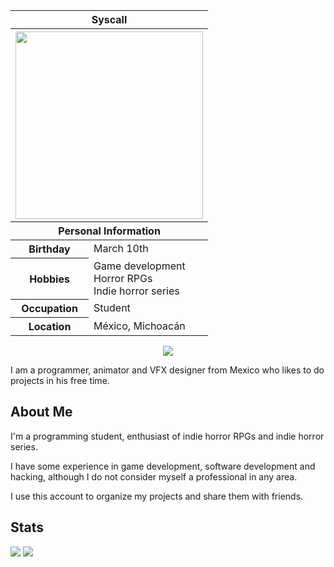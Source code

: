 <table width="300px" align="right">
<thead>
  <tr>
    <th colspan="2">Syscall<br/></th>
  </tr>
  <tr>
    <th colspan="2"><img height="300px" src="https://media.tenor.com/gSgWPL-Q0RIAAAAi/reimu-touhou.gif"></th>
  </tr>
  <tr>
    <th colspan="2">Personal Information</th>
  </tr>
</thead>
<tbody>
  <tr>
    <th>Birthday</th>
    <td>March 10th</td>
  </tr>
  <tr>
    <th>Hobbies</th>
    <td>Game development<br/>Horror RPGs<br/>Indie horror series</td>
  </tr>
  <tr>
    <th>Occupation</th>
    <td>Student</td>
  </tr>
  <tr>
    <th>Location</th>
    <td>México, Michoacán</td>
  </tr>
</tbody>
</table>

<p align="center">
  <a href="https://count.getloli.com/"><img src="https://count.getloli.com/get/@:NotSyscall"></a>
</p>

I am a programmer, animator and VFX designer from Mexico who likes to do projects in his free time.

## About Me

I'm a programming student, enthusiast of indie horror RPGs and indie horror series.

I have some experience in game development, software development and hacking, although I do not consider myself a professional in any area.

I use this account to organize my projects and share them with friends.

## Stats

<img src="https://github-readme-stats.vercel.app/api?username=NotSyscall&theme=dark&hide_border=false&include_all_commits=false&count_private=false"/>
<img src="https://github-readme-stats.vercel.app/api/top-langs/?username=NotSyscall&theme=dark&hide_border=false&include_all_commits=false&count_private=false&layout=compact"/>
